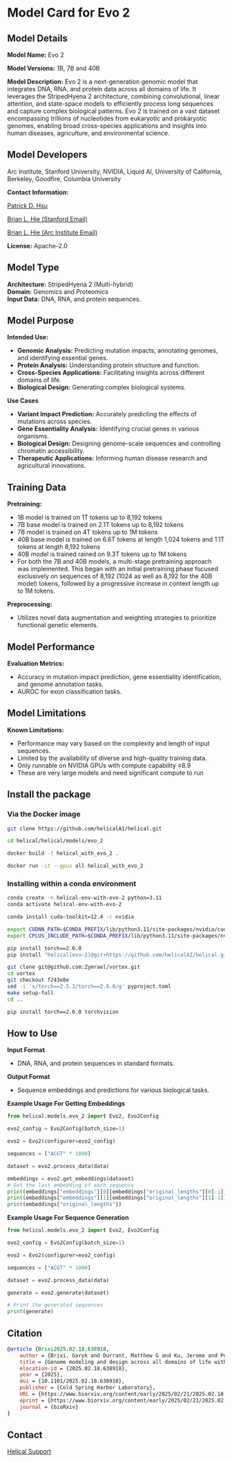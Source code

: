 # Model Card for Evo 2

## Model Details

**Model Name:** Evo 2  

**Model Versions:** 1B, 7B and 40B

**Model Description:** Evo 2 is a next-generation genomic model that integrates DNA, RNA, and protein data across all domains of life. It leverages the StripedHyena 2 architecture, combining convolutional, linear attention, and state-space models to efficiently process long sequences and capture complex biological patterns. Evo 2 is trained on a vast dataset encompassing trillions of nucleotides from eukaryotic and prokaryotic genomes, enabling broad cross-species applications and insights into human diseases, agriculture, and environmental science.

## Model Developers

Arc Institute, Stanford University, NVIDIA, Liquid AI, University of California, Berkeley, Goodfire, Columbia University

**Contact Information:** 

[Patrick D. Hsu](mailto:patrick@arcinstitute.org)

[Brian L. Hie (Stanford Email)](mailto:brianhie@stanford.edu)

[Brian L. Hie (Arc Institute Email)](mailto:brian.hie@arcinstitute.org)

**License:** 
Apache-2.0 

## Model Type

**Architecture:** StripedHyena 2 (Multi-hybrid)  
**Domain:** Genomics and Proteomics  
**Input Data:** DNA, RNA, and protein sequences.

## Model Purpose

**Intended Use:**  
- **Genomic Analysis:** Predicting mutation impacts, annotating genomes, and identifying essential genes.
- **Protein Analysis:** Understanding protein structure and function.
- **Cross-Species Applications:** Facilitating insights across different domains of life.
- **Biological Design:** Generating complex biological systems.

**Use Cases**

- **Variant Impact Prediction:** Accurately predicting the effects of mutations across species.
- **Gene Essentiality Analysis:** Identifying crucial genes in various organisms.
- **Biological Design:** Designing genome-scale sequences and controlling chromatin accessibility.
- **Therapeutic Applications:** Informing human disease research and agricultural innovations.

## Training Data

**Pretraining:**  

- 1B model is trained on 1T tokens up to 8,192 tokens
- 7B base model is trained on 2.1T tokens up to 8,192 tokens
- 7B model is trained on 4T tokens up to 1M tokens
- 40B base model is trained on 6.6T tokens at length 1,024 tokens and 1.1T tokens at length 8,192 tokens
- 40B model is trained rained on 9.3T tokens up to 1M tokens
- For both the 7B and 40B models, a multi-stage pretraining approach was implemented. This began with an initial pretraining phase focused exclusively on sequences of 8,192 (1024 as well as 8,192 for the 40B model) tokens, followed by a progressive increase in context length up to 1M tokens.

**Preprocessing:**  

- Utilizes novel data augmentation and weighting strategies to prioritize functional genetic elements.

## Model Performance

**Evaluation Metrics:**  
- Accuracy in mutation impact prediction, gene essentiality identification, and genome annotation tasks.
- AUROC for exon classification tasks.

## Model Limitations

**Known Limitations:**  
- Performance may vary based on the complexity and length of input sequences.
- Limited by the availability of diverse and high-quality training data.
- Only runnable on NVIDIA GPUs with compute capability ≥8.9
- These are very large models and need significant compute to run

## Install the package

### Via the Docker image

```bash
git clone https://github.com/helicalAI/helical.git

cd helical/helical/models/evo_2

docker build -t helical_with_evo_2 .

docker run -it --gpus all helical_with_evo_2
```

### Installing within a conda environment

```bash
conda create -n helical-env-with-evo-2 python=3.11
conda activate helical-env-with-evo-2

conda install cuda-toolkit=12.4 -c nvidia

export CUDNN_PATH=$CONDA_PREFIX/lib/python3.11/site-packages/nvidia/cudnn
export CPLUS_INCLUDE_PATH=$CONDA_PREFIX/lib/python3.11/site-packages/nvidia/nvtx/include

pip install torch==2.6.0
pip install "helical[evo-2]@git+https://github.com/helicalAI/helical.git"

git clone git@github.com:Zymrael/vortex.git
cd vortex
git checkout f243e8e
sed -i 's/torch==2.5.1/torch==2.6.0/g' pyproject.toml
make setup-full
cd ..

pip install torch==2.6.0 torchvision
```

## How to Use

**Input Format**  
- DNA, RNA, and protein sequences in standard formats.

**Output Format**  
- Sequence embeddings and predictions for various biological tasks.

**Example Usage For Getting Embeddings**

```python 
from helical.models.evo_2 import Evo2, Evo2Config

evo2_config = Evo2Config(batch_size=1)

evo2 = Evo2(configurer=evo2_config)

sequences = ["ACGT" * 1000]

dataset = evo2.process_data(data)

embeddings = evo2.get_embeddings(dataset)
# Get the last embedding of each sequence
print(embeddings["embeddings"][0][embeddings["original_lengths"][0]-1])
print(embeddings["embeddings"][1][embeddings["original_lengths"][1]-1])
print(embeddings["original_lengths"])
```

**Example Usage For Sequence Generation**

```python
from helical.models.evo_2 import Evo2, Evo2Config

evo2_config = Evo2Config(batch_size=1)

evo2 = Evo2(configurer=evo2_config)

sequences = ["ACGT" * 1000]

dataset = evo2.process_data(data)

generate = evo2.generate(dataset)

# Print the generated sequences
print(generate)
```

## Citation
```bibtex
@article {Brixi2025.02.18.638918,
	author = {Brixi, Garyk and Durrant, Matthew G and Ku, Jerome and Poli, Michael and Brockman, Greg and Chang, Daniel and Gonzalez, Gabriel A and King, Samuel H and Li, David B and Merchant, Aditi T and Naghipourfar, Mohsen and Nguyen, Eric and Ricci-Tam, Chiara and Romero, David W and Sun, Gwanggyu and Taghibakshi, Ali and Vorontsov, Anton and Yang, Brandon and Deng, Myra and Gorton, Liv and Nguyen, Nam and Wang, Nicholas K and Adams, Etowah and Baccus, Stephen A and Dillmann, Steven and Ermon, Stefano and Guo, Daniel and Ilango, Rajesh and Janik, Ken and Lu, Amy X and Mehta, Reshma and Mofrad, Mohammad R.K. and Ng, Madelena Y and Pannu, Jaspreet and Re, Christopher and Schmok, Jonathan C and St. John, John and Sullivan, Jeremy and Zhu, Kevin and Zynda, Greg and Balsam, Daniel and Collison, Patrick and Costa, Anthony B. and Hernandez-Boussard, Tina and Ho, Eric and Liu, Ming-Yu and McGrath, Tom and Powell, Kimberly and Burke, Dave P. and Goodarzi, Hani and Hsu, Patrick D and Hie, Brian},
	title = {Genome modeling and design across all domains of life with Evo 2},
	elocation-id = {2025.02.18.638918},
	year = {2025},
	doi = {10.1101/2025.02.18.638918},
	publisher = {Cold Spring Harbor Laboratory},
	URL = {https://www.biorxiv.org/content/early/2025/02/21/2025.02.18.638918},
	eprint = {https://www.biorxiv.org/content/early/2025/02/21/2025.02.18.638918.full.pdf},
	journal = {bioRxiv}
}
```

## Contact
[Helical Support](mailto:support@helical-ai.com)
